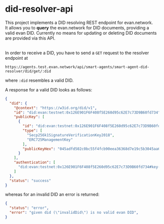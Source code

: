 # did-resolver-api
This project implements a DID resolving REST endpoint for evan.network.
<br>It allows you to **query** the evan.network for DID documents, providing a valid evan DID. Currently no means for updating or deleting DID documents are provided via this API.

<br>In order to receive a DID, you have to send a `GET` request to the resolver endpoint at

`https://agents.test.evan.network/api/smart-agents/smart-agent-did-resolver/did/get/:did`

where `:did` resembles a valid DID.

A response for a valid DID looks as follows:

```JSON
{
  "did": {
    "@context": "https://w3id.org/did/v1",
    "id": "did:evan:testnet:0x126E901F6F408f5E260d95c62E7c73D9B60fd734",
    "publicKey": [
      {
        "id": "did:evan:testnet:0x126E901F6F408f5E260d95c62E7c73D9B60fd734#key-1",
        "type": [
          "Secp256k1SignatureVerificationKey2018",
          "ERC725ManagementKey"
        ],
        "publicKeyHex": "045adfd502c0bc55f4fcb90eea36368d7e19c5b3045aa6f51dfa3699046e9751251d21bc6bdd06c1ff0014fcbbf9f1d83c714434f2b33d713aaf46760f2d53f10d"
      }
    ],
    "authentication": [
      "did:evan:testnet:0x126E901F6F408f5E260d95c62E7c73D9B60fd734#key-1"
    ]
  },
  "status": "success"
}
```

whereas for an invalid DID an error is returned:

```JSON
{
  "status": "error",
  "error": "given did (\"invalidDid\") is no valid evan DID",
}
```
